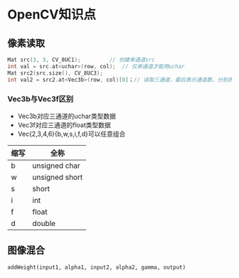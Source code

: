 # OpenCV知识点

## 像素读取

```C
Mat src(3, 3, CV_8UC1);			// 创建单通道src
int val = src.at<uchar>(row, col);	// 仅单通道才能用uchar
Mat src2(src.size(), CV_8UC3);
int val2 = src2.at<Vec3b>(row, col)[0]；// 读取三通道，最后表示通道数，分别表示B、G、R
```

### Vec3b与Vec3f区别

- Vec3b对应三通道的uchar类型数据
- Vec3f对应三通道的float类型数据
- Vec{2,3,4,6}{b,w,s,i,f,d}可以任意组合

|缩写|全称|
|-|-|
|b|unsigned char|
|w|unsigned short|
|s|short|
|i|int|
|f|float|
|d|double|

## 图像混合

`addWeight(input1, alpha1, input2, alpha2, gamma, output)`
